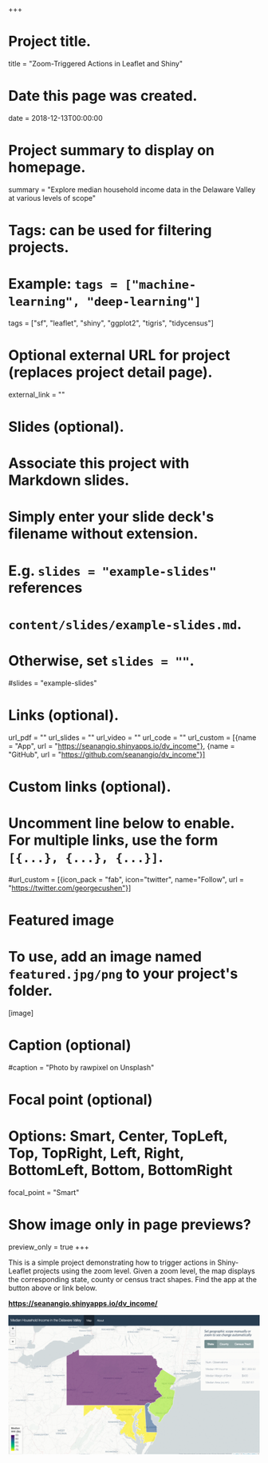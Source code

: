 +++
# Project title.
title = "Zoom-Triggered Actions in Leaflet and Shiny"

# Date this page was created.
date = 2018-12-13T00:00:00

# Project summary to display on homepage.
summary = "Explore median household income data in the Delaware Valley at various levels of scope"

# Tags: can be used for filtering projects.
# Example: `tags = ["machine-learning", "deep-learning"]`
tags = ["sf", "leaflet", "shiny", "ggplot2", "tigris", "tidycensus"]

# Optional external URL for project (replaces project detail page).
external_link = ""

# Slides (optional).
#   Associate this project with Markdown slides.
#   Simply enter your slide deck's filename without extension.
#   E.g. `slides = "example-slides"` references 
#   `content/slides/example-slides.md`.
#   Otherwise, set `slides = ""`.
#slides = "example-slides"

# Links (optional).
url_pdf = ""
url_slides = ""
url_video = ""
url_code = ""
url_custom = [{name = "App", url = "https://seanangio.shinyapps.io/dv_income"},
              {name = "GitHub", url = "https://github.com/seanangio/dv_income"}]

# Custom links (optional).
#   Uncomment line below to enable. For multiple links, use the form `[{...}, {...}, {...}]`.
#url_custom = [{icon_pack = "fab", icon="twitter", name="Follow", url = "https://twitter.com/georgecushen"}]

# Featured image
# To use, add an image named `featured.jpg/png` to your project's folder. 
[image]
  # Caption (optional)
  #caption = "Photo by rawpixel on Unsplash"
  
  # Focal point (optional)
  # Options: Smart, Center, TopLeft, Top, TopRight, Left, Right, BottomLeft, Bottom, BottomRight
  focal_point = "Smart"
  
  # Show image only in page previews?
  preview_only = true
+++

This is a simple project demonstrating how to trigger actions in Shiny-Leaflet projects using the zoom level. Given a zoom level, the map displays the corresponding state, county or census tract shapes. Find the app at the button above or link below.

**https://seanangio.shinyapps.io/dv_income/**

![](dv_income.gif)
